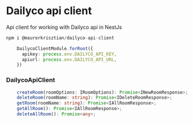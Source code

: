 # Dailyco api client

Api client for working with Dailyco api in NestJs
```typescript
npm i @maurerkrisztian/dailyco-api-client
```
    
```typescript
    DailycoClientModule.forRoot({
      apikey: process.env.DAILYCO_API_KEY,
      apiurl: process.env.DAILYCO_API_URL,
    })
```

### DailycoApiClient
```typescript
    createRoom(roomOptions: IRoomOptions): Promise<INewRoomResponse>;
    deleteRoom(roomName: string): Promise<IDeleteRoomResponse>;
    getRoom(roomName: string): Promise<IAllRoomResponse>;
    getAllRoom(): Promise<IAllRoomResponse>;
    deleteAllRoom(): Promise<any>;
```


